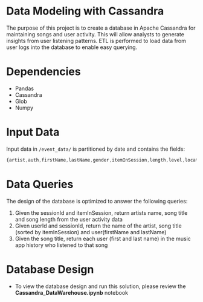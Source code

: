 # Data Modeling with Cassandra
The purpose of this project is to create a database in Apache Cassandra for maintaining songs and user activity. This will allow analysts to generate insights from user listening patterns. ETL is performed to load data from user logs into the database to enable easy querying.

# Dependencies
* Pandas
* Cassandra
* Glob
* Numpy

# Input Data
Input data in `/event_data/` is partitioned by date and contains the fields: 
```javascript
{artist,auth,firstName,lastName,gender,itemInSession,length,level,location,method,page,registration,sessionId,song}
```
# Data Queries
The design of the database is optimized to answer the following queries:
1. Given the sessionId and itemInSession, return artists name, song title and song length from the user activity data
2. Given userId and sessionId, return the name of the artist, song title (sorted by itemInSession) and user(firstName and lastName)
3. Given the song title, return each user (first and last name) in the music app history who listened to that song

# Database Design
* To view the database design and run this solution, please review the **Cassandra_DataWarehouse.ipynb** notebook